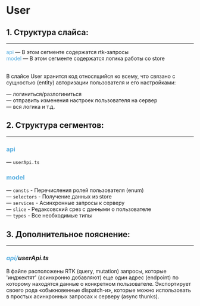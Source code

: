 # User

## 1. Структура слайса:
***

<span style="color:#59afe1">api</span> &mdash; В этом сегменте содержатся rtk-запросы <br/>
<span style="color:#59afe1">model</span> &mdash; В этом сегменте содержатся логика работы со store <br/>
<br/>


В слайсе User хранится код относящийся ко всему, что связано с  сущностью (entity) авторизации пользователя и его 
настройками:

&mdash; логиниться/разлогиниться <br>
&mdash; отправить изменения настроек пользователя на сервер <br>
&mdash; вся логика и т.д. <br>

## 2. Структура сегментов:
***

### <span style="color:#59afe1">api</span><br>
&mdash; `userApi.ts` <br>

### <span style="color:#59afe1">model</span><br>
&mdash; `consts` - Перечисления ролей пользователя (enum) <br>
&mdash; `selectors` - Получение данных из store <br>
&mdash; `services` - Асинхронные запросы к серверу <br>
&mdash; `slice` - Редаксовский срез с данными о пользователе <br>
&mdash; `types` - Все необходимые типы <br>


## 3. Дополнительное пояснение:
***
### <i><span style="color:#59afe1">api/</span>userApi.ts</i>


В файле расположены RTK (query, mutation) запросы, которыe 'инджектят' (асинхронно добавляют) еще один адрес 
(endpoint) по
которому находятся данные о конкретном пользователе. Экспортирует своего рода «обыкновенные dispatch-и», которые 
можно использовать в простых асинхронных запросах к серверу (async thunks).
